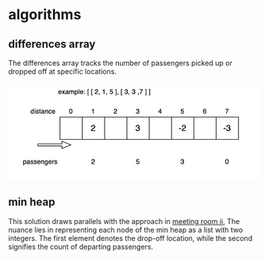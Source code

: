 # algorithms
## differences array
The differences array tracks the number of passengers picked up or dropped off at specific locations.

![diffs_array_in_car_pooling](diffs_array.png)

## min heap
This solution draws parallels with the approach in [meeting room ii](../Meeting_Rooms_II/readme.md#min-heap), The nuance lies in representing each node of the min heap as a list with two integers. The first element denotes the drop-off location, while the second signifies the count of departing passengers.